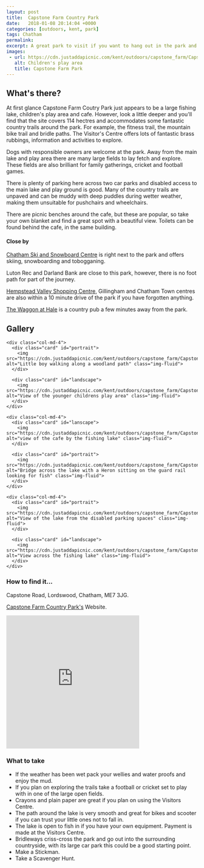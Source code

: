 ```yaml
---
layout: post
title:  Capstone Farm Country Park
date:   2018-01-08 20:14:04 +0000
categories: [outdoors, kent, park]
tags: Chatham
permalink: 
excerpt: A great park to visit if you want to hang out in the park and walk around the lake for a hour or two, or spend the whole day exploring the extensive walking and running trails that take you across the Kent countryside.
images:
 - url: https://cdn.justaddapicnic.com/kent/outdoors/capstone_farm/Capstone5.jpg
   alt: Children's play area
   title: Capstone Farm Park
---
```


## What's there?

At first glance Capstone Farm Coutry Park just appears to be a large fishing lake, children's play area and cafe.  However, look a little deeper and you'll find that the site covers 114 hectres and accommodates some fantastic country trails around the park.  For example, the fitness trail, the mountain bike trail and bridle paths.  The Visitor's Centre offers lots of fantastic brass rubbings, information and activities to explore.

Dogs with responsible owners are welcome at the park.  Away from the main lake and play area there are many large fields to lay fetch and explore.  These fields are also brilliant for family gatherings, cricket and football games.

There is plenty of parking here across two car parks and disabled access to the main lake and play ground is good.  Many of the country trails are unpaved and can be muddy with deep puddles during wetter weather, making them unsuitable for pushchairs and wheelchairs.

There are picnic benches around the cafe, but these are popular, so take your own blanket and find a great spot with a beautiful view.  Toilets can be found behind the cafe, in the same building.

#### Close by

[Chatham Ski and Snowboard Centre](http://www.jnlchatham.co.uk/) is right next to the park and offers skiing, snowboarding and tobogganing.

Luton Rec and Darland Bank are close to this park, however, there is no foot path for part of the journey.  

[Hempstead Valley Shopping Centre](http://hempsteadvalley.com/), Gillingham and Chatham Town centres are also within a 10 minute drive of the park if you have forgotten anything.

[The Waggon at Hale](http://www.waggonathale.com/) is a country pub a few minutes away from the park.

## Gallery

<div class="container">

  <div class="row">

    <div class="col-md-4">
      <div class="card" id="portrait">
        <img src="https://cdn.justaddapicnic.com/kent/outdoors/capstone_farm/Capstone3.jpg" alt="Little boy walking along a woodland path" class="img-fluid">
      </div>

      <div class="card" id="landscape">
        <img src="https://cdn.justaddapicnic.com/kent/outdoors/capstone_farm/Capstone2.jpg" alt="View of the younger childrens play area" class="img-fluid">
      </div>  
    </div>

    <div class="col-md-4">
      <div class="card" id="lanscape">
        <img src="https://cdn.justaddapicnic.com/kent/outdoors/capstone_farm/Capstone4.jpg" alt="view of the cafe by the fishing lake" class="img-fluid">
      </div>

      <div class="card" id="portrait">
        <img src="https://cdn.justaddapicnic.com/kent/outdoors/capstone_farm/Capstone8.jpg" alt="Bridge across the lake with a Heron sitting on the guard rail looking for fish" class="img-fluid">
      </div>
    </div>

    <div class="col-md-4">
      <div class="card" id="portrait">
        <img src="https://cdn.justaddapicnic.com/kent/outdoors/capstone_farm/Capstone7.jpg" alt="View of the lake from the disabled parking spaces" class="img-fluid">
      </div>

      <div class="card" id="landscape">
        <img src="https://cdn.justaddapicnic.com/kent/outdoors/capstone_farm/Capstone5.jpg" alt="View across the fishing lake" class="img-fluid">
      </div>
    </div>

  </div>      
</div>


### How to find it...

Capstone Road, Lordswood, Chatham, ME7 3JG.

[Capstone Farm Country Park's](http://www.medway.gov.uk/leisurecultureandsport/parksandplayareas/parksgardensandreserves/capstonefarmcountrypark.aspx) Website.

<iframe src="https://www.google.com/maps/embed?pb=!1m18!1m12!1m3!1d4983.070396967794!2d0.551200583373462!3d51.356457079787575!2m3!1f0!2f0!3f0!3m2!1i1024!2i768!4f13.1!3m3!1m2!1s0x47d8cd50f90ebe3f%3A0x51b7ca8fe2169d0d!2sCapstone+Farm+Country+Park%2C+Capstone+Rd%2C+Gillingham+ME7+3JG!5e0!3m2!1sen!2suk!4v1515531231209" width="350" height="350" frameborder="0" style="border:0" allowfullscreen></iframe>

### What to take

* If the weather has been wet pack your wellies and water proofs and enjoy the mud.
* If you plan on exploring the trails take a football or cricket set to play with in one of the large open fields.
* Crayons and plain paper are great if you plan on using the Visitors Centre.
* The path around the lake is very smooth and great for bikes and scooter if you can trust your little ones not to fall in.
* The lake is open to fish in if you have your own equipment.  Payment is made at the Visitors Centre.
* Bridleways criss-cross the park and go out into the surrounding countryside, with its large car park this could be a good starting point.
* Make a Stickman.
* Take a Scavenger Hunt.



